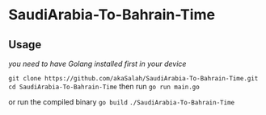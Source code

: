 # SaudiArabia-To-Bahrain-Time


## Usage 
*you need to have Golang installed first in your device*

`git clone https://github.com/akaSalah/SaudiArabia-To-Bahrain-Time.git`
`cd SaudiArabia-To-Bahrain-Time`
then run
`go run main.go`

or run the compiled binary
`go build`
`./SaudiArabia-To-Bahrain-Time`

